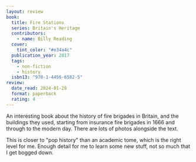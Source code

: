 ```yaml
---
layout: review
book:
  title: Fire Stations
  series: Britain's Heritage
  contributors:
    - name: Billy Reading
  cover:
    tint_color: "#e34a4c"
  publication_year: 2017
  tags:
    - non-fiction
    - history
  isbn13: "978-1-4456-6582-5"
review:
  date_read: 2024-01-28
  format: paperback
  rating: 4
---
```

An interesting book about the history of fire brigades in Britain, and the buildings they used, starting from insurance fire brigades in 1666 and through to the modern day.
There are lots of photos alongside the text.

This is closer to "pop history" than an academic tome, which is the right level for me.
Enough detail for me to learn some new stuff, not so much that I get bogged down.
